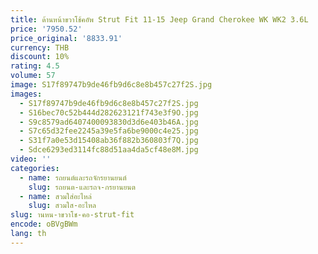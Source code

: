 ```yaml
---
title: ด้านหน้าขวาโช้คอัพ Strut Fit 11-15 Jeep Grand Cherokee WK WK2 3.6L
price: '7950.52'
price_original: '8833.91'
currency: THB
discount: 10%
rating: 4.5
volume: 57
image: S17f89747b9de46fb9d6c8e8b457c27f2S.jpg
images:
  - S17f89747b9de46fb9d6c8e8b457c27f2S.jpg
  - S16bec70c52b444d282623121f743e3f9O.jpg
  - S9c8579ad6407400093830d3d6e403b46A.jpg
  - S7c65d32fee2245a39e5fa6be9000c4e25.jpg
  - S31f7a0e53d15408ab36f882b360803f7Q.jpg
  - Sdce6293ed3114fc88d51aa4da5cf48e8M.jpg
video: ''
categories:
  - name: รถยนต์และรถจักรยานยนต์
    slug: รถยนต-และรถจ-กรยานยนต
  - name: สวมใส่อะไหล่
    slug: สวมใส-อะไหล
slug: านหน-าขวาโช-คอ-strut-fit
encode: oBVgBWm
lang: th
---
```

  